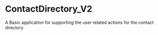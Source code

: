 # ContactDirectory_V2
A Basic  application for supporting the user related actions for the contact directory
